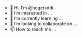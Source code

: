 - 👋 Hi, I’m @hogersndi
- 👀 I’m interested in ...
- 🌱 I’m currently learning ...
- 💞️ I’m looking to collaborate on ...
- 📫 How to reach me ...

<!---
hogersndi/hogersndi is a ✨ special ✨ repository because its `README.md` (this file) appears on your GitHub profile.
You can click the Preview link to take a look at your changes.
--->
